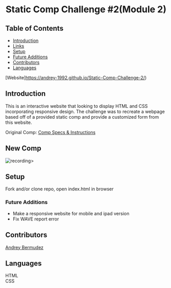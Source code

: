 <h1 align="center">Static Comp Challenge #2(Module 2)</h1>

## Table of Contents
* [Introduction](#introduction)
* [Links](#Links)
* [Setup](#Setup)
* [Future Additions](#Future-Additions)
* [Contributors](#Contributors)
* [Languages](#Languages)

[Website]https://andrey-1992.github.io/Static-Comp-Challenge-2/)
## Introduction
This is an interactive website that looking to display HTML and CSS incorporating responsive design. The challenge was to recreate a webpage based off of a provided static comp and provide a customized form from this website.

Original Comp: 
[Comp Specs & Instructions](https://frontend.turing.edu/projects/static-comp-challenge.html)

## New Comp  
![recording](https://user-images.githubusercontent.com/78002374/127030845-9481182a-55cc-4128-b379-195d862b87bb.gif)>


## Setup
Fork and/or clone repo, open index.html in browser

### Future Additions
- Make a responsive website for mobile and ipad version
- Fix WAVE report error

## Contributors
[Andrey Bermudez](https://github.com/Andrey-1992)<br>

## Languages
HTML<br>
CSS  
